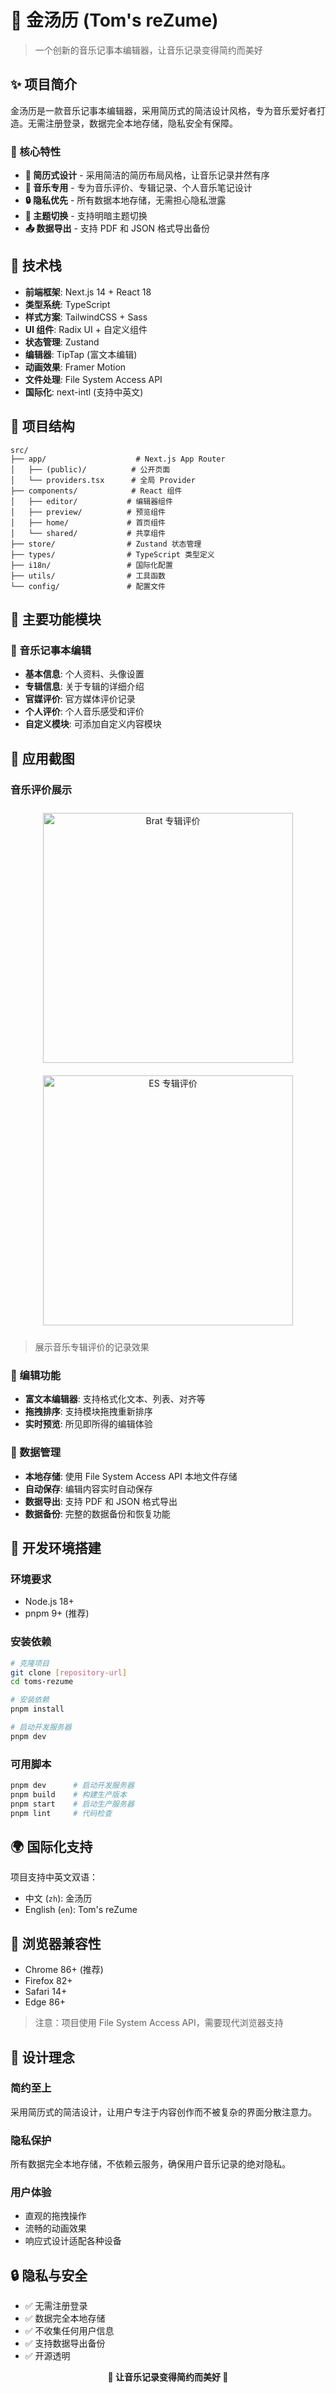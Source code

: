 # 🎵 金汤历 (Tom's reZume)

> 一个创新的音乐记事本编辑器，让音乐记录变得简约而美好

## ✨ 项目简介

金汤历是一款音乐记事本编辑器，采用简历式的简洁设计风格，专为音乐爱好者打造。无需注册登录，数据完全本地存储，隐私安全有保障。

### 🎯 核心特性

- **📝 简历式设计** - 采用简洁的简历布局风格，让音乐记录井然有序
- **🎵 音乐专用** - 专为音乐评价、专辑记录、个人音乐笔记设计
- **🔒 隐私优先** - 所有数据本地存储，无需担心隐私泄露
- **🌙 主题切换** - 支持明暗主题切换
- **📤 数据导出** - 支持 PDF 和 JSON 格式导出备份

## 🚀 技术栈

- **前端框架**: Next.js 14 + React 18
- **类型系统**: TypeScript
- **样式方案**: TailwindCSS + Sass
- **UI 组件**: Radix UI + 自定义组件
- **状态管理**: Zustand
- **编辑器**: TipTap (富文本编辑)
- **动画效果**: Framer Motion
- **文件处理**: File System Access API
- **国际化**: next-intl (支持中英文)

## 📂 项目结构

```
src/
├── app/                    # Next.js App Router
│   ├── (public)/          # 公开页面
│   └── providers.tsx      # 全局 Provider
├── components/            # React 组件
│   ├── editor/           # 编辑器组件
│   ├── preview/          # 预览组件
│   ├── home/             # 首页组件
│   └── shared/           # 共享组件
├── store/                # Zustand 状态管理
├── types/                # TypeScript 类型定义
├── i18n/                 # 国际化配置
├── utils/                # 工具函数
└── config/               # 配置文件
```

## 🎨 主要功能模块

### 🎼 音乐记事本编辑

- **基本信息**: 个人资料、头像设置
- **专辑信息**: 关于专辑的详细介绍
- **官媒评价**: 官方媒体评价记录
- **个人评价**: 个人音乐感受和评价
- **自定义模块**: 可添加自定义内容模块

## 📸 应用截图

### 音乐评价展示

<div align="center">
  <img src="public/reviews/bratReview.jpg" alt="Brat 专辑评价" width="400" style="margin: 10px;">
  <img src="public/reviews/esReview.jpg" alt="ES 专辑评价" width="400" style="margin: 10px;">
</div>

> 展示音乐专辑评价的记录效果

### 📝 编辑功能

- **富文本编辑器**: 支持格式化文本、列表、对齐等
- **拖拽排序**: 支持模块拖拽重新排序
- **实时预览**: 所见即所得的编辑体验

### 💾 数据管理

- **本地存储**: 使用 File System Access API 本地文件存储
- **自动保存**: 编辑内容实时自动保存
- **数据导出**: 支持 PDF 和 JSON 格式导出
- **数据备份**: 完整的数据备份和恢复功能

## 🔧 开发环境搭建

### 环境要求

- Node.js 18+
- pnpm 9+ (推荐)

### 安装依赖

```bash
# 克隆项目
git clone [repository-url]
cd toms-rezume

# 安装依赖
pnpm install

# 启动开发服务器
pnpm dev
```

### 可用脚本

```bash
pnpm dev      # 启动开发服务器
pnpm build    # 构建生产版本
pnpm start    # 启动生产服务器
pnpm lint     # 代码检查
```

## 🌍 国际化支持

项目支持中英文双语：

- 中文 (`zh`): 金汤历
- English (`en`): Tom's reZume

## 📱 浏览器兼容性

- Chrome 86+ (推荐)
- Firefox 82+
- Safari 14+
- Edge 86+

> 注意：项目使用 File System Access API，需要现代浏览器支持

## 🎨 设计理念

### 简约至上

采用简历式的简洁设计，让用户专注于内容创作而不被复杂的界面分散注意力。

### 隐私保护

所有数据完全本地存储，不依赖云服务，确保用户音乐记录的绝对隐私。

### 用户体验

- 直观的拖拽操作
- 流畅的动画效果
- 响应式设计适配各种设备

## 🔒 隐私与安全

- ✅ 无需注册登录
- ✅ 数据完全本地存储
- ✅ 不收集任何用户信息
- ✅ 支持数据导出备份
- ✅ 开源透明

<div align="center">
  <strong>🎵 让音乐记录变得简约而美好 🎵</strong>
</div>
